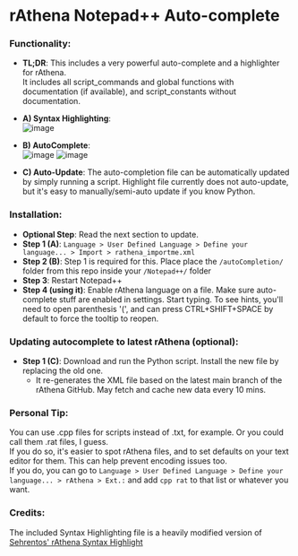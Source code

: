 # rAthena Notepad++ Auto-complete

### Functionality:  
- **TL;DR**: This includes a very powerful auto-complete and a highlighter for rAthena.  
It includes all script_commands and global functions with documentation (if available), and script_constants without documentation.

- **A) Syntax Highlighting**:  
![image](https://github.com/user-attachments/assets/9ecfcd8f-fd09-4378-862c-86a9538dbff4)

- **B) AutoComplete**:  
![image](https://github.com/user-attachments/assets/c660a6b9-0daa-4743-b4fd-0633b96836ea)
![image](https://github.com/user-attachments/assets/372e61c5-56f5-4abf-a3e3-6d1f0ca30b2f)

- **C) Auto-Update**:
The auto-completion file can be automatically updated by simply running a script. Highlight file currently does not auto-update, but it's easy to manually/semi-auto update if you know Python.

### Installation:
- **Optional Step**: Read the next section to update.
- **Step 1 (A)**: `Language > User Defined Language > Define your language... > Import > rathena_importme.xml`
- **Step 2 (B)**: Step 1 is required for this. Place place the `/autoCompletion/` folder from this repo inside your `/Notepad++/` folder
- **Step 3**: Restart Notepad++  
- **Step 4 (using it)**: Enable rAthena language on a file. Make sure auto-complete stuff are enabled in settings. Start typing. To see hints, you'll need to open parenthesis '(', and can press CTRL+SHIFT+SPACE by default to force the tooltip to reopen.  

### Updating autocomplete to latest rAthena (optional):
- **Step 1 (C)**: Download and run the Python script. Install the new file by replacing the old one.  
  - It re-generates the XML file based on the latest main branch of the rAthena GitHub. May fetch and cache new data every 10 mins.

### Personal Tip:
You can use .cpp files for scripts instead of .txt, for example. Or you could call them .rat files, I guess.  
If you do so, it's easier to spot rAthena files, and to set defaults on your text editor for them. This can help prevent encoding issues too.  
If you do, you can go to `Language > User Defined Language > Define your language... > rAthena > Ext.:` and add `cpp rat` to that list or whatever you want.  

### Credits:
The included Syntax Highlighting file is a heavily modified version of [Sehrentos' rAthena Syntax Highlight](https://github.com/Sehrentos/rAthena-syntax-highlight/tree/master)
